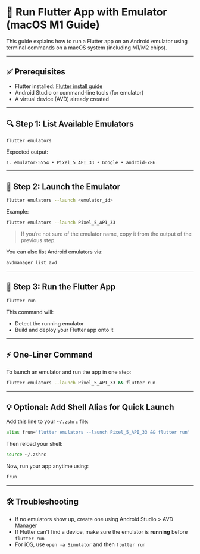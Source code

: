 # 🚀 Run Flutter App with Emulator (macOS M1 Guide)

This guide explains how to run a Flutter app on an Android emulator using terminal commands on a macOS system (including M1/M2 chips).

---

## ✅ Prerequisites

- Flutter installed: [Flutter install guide](https://docs.flutter.dev/get-started/install/macos)
- Android Studio or command-line tools (for emulator)
- A virtual device (AVD) already created

---

## 🔍 Step 1: List Available Emulators

```bash
flutter emulators
```

Expected output:
```
1. emulator-5554 • Pixel_5_API_33 • Google • android-x86
```

---

## 🚀 Step 2: Launch the Emulator

```bash
flutter emulators --launch <emulator_id>
```

Example:
```bash
flutter emulators --launch Pixel_5_API_33
```

> If you’re not sure of the emulator name, copy it from the output of the previous step.

You can also list Android emulators via:
```bash
avdmanager list avd
```

---

## 🏃 Step 3: Run the Flutter App

```bash
flutter run
```

This command will:
- Detect the running emulator
- Build and deploy your Flutter app onto it

---

## ⚡ One-Liner Command

To launch an emulator and run the app in one step:

```bash
flutter emulators --launch Pixel_5_API_33 && flutter run
```

---

## 💡 Optional: Add Shell Alias for Quick Launch

Add this line to your `~/.zshrc` file:

```zsh
alias frun='flutter emulators --launch Pixel_5_API_33 && flutter run'
```

Then reload your shell:

```bash
source ~/.zshrc
```

Now, run your app anytime using:

```bash
frun
```

---

## 🛠 Troubleshooting

- If no emulators show up, create one using Android Studio > AVD Manager
- If Flutter can't find a device, make sure the emulator is **running** before `flutter run`
- For iOS, use `open -a Simulator` and then `flutter run`
